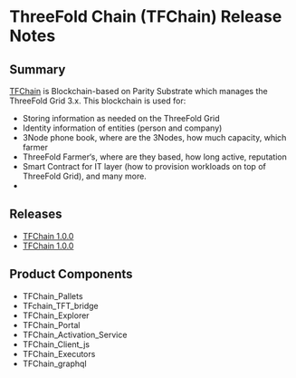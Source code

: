 # ThreeFold Chain (TFChain) Release Notes

## Summary

[TFChain](@threefold:threefold__tfchain) is Blockchain-based on Parity Substrate which manages the ThreeFold Grid 3.x. This blockchain is used for:

- Storing information as needed on the ThreeFold Grid
- Identity information of entities (person and company)
- 3Node phone book, where are the 3Nodes, how much capacity, which farmer
- ThreeFold Farmer‘s, where are they based, how long active, reputation
- Smart Contract for IT layer (how to provision workloads on top of ThreeFold Grid), and many more.
- 
## Releases

- [TFChain 1.0.0](tfchain_1_0_0)
- [TFChain 1.0.0](tfchain_1_0_2) 

## Product Components

- TFChain_Pallets 
- TFchain_TFT_bridge
- TFChain_Explorer
- TFChain_Portal
- TFChain_Activation_Service
- TFChain_Client_js
- TFChain_Executors
- TFChain_graphql


